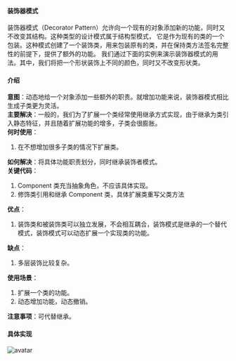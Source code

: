#### 装饰器模式
装饰器模式（Decorator Pattern）允许向一个现有的对象添加新的功能，同时又不改变其结构。这种类型的设计模式属于结构型模式，
它是作为现有的类的一个包装。这种模式创建了一个装饰类，用来包装原有的类，并在保持类方法签名完整性的前提下，提供了额外的功能。
我们通过下面的实例来演示装饰器模式的用法。其中，我们将把一个形状装饰上不同的颜色，同时又不改变形状类。

#### 介绍
**意图**：动态地给一个对象添加一些额外的职责。就增加功能来说，装饰器模式相比生成子类更为灵活。    
**主要解决**：一般的，我们为了扩展一个类经常使用继承方式实现，由于继承为类引入静态特征，并且随着扩展功能的增多，子类会很膨胀。   
**何时使用**：
1. 在不想增加很多子类的情况下扩展类。 

**如何解决**：将具体功能职责划分，同时继承装饰者模式。    
**关键代码**：
1. Component 类充当抽象角色，不应该具体实现。 
2. 修饰类引用和继承 Component 类，具体扩展类重写父类方法   
 
**优点**：
1. 装饰类和被装饰类可以独立发展，不会相互耦合，装饰模式是继承的一个替代模式，装饰模式可以动态扩展一个实现类的功能。
    
**缺点**：
1. 多层装饰比较复杂。 

**使用场景**： 
1. 扩展一个类的功能。
2. 动态增加功能，动态撤销。

**注意事项**：可代替继承。

#### 具体实现
![avatar](https://www.runoob.com/wp-content/uploads/2014/08/decorator_pattern_uml_diagram.jpg)
